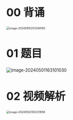 # 00 背诵

<img src="https://cvp.oss-cn-shanghai.aliyuncs.com/202409102033354.png" alt="image-20240910203348183" style="zoom:50%;" />



# 01 题目

<img src="https://cvp.oss-cn-shanghai.aliyuncs.com/picgo/202405011631287.png" alt="image-20240501163101030" style="zoom: 80%;" />



# 02 视频解析

<img src="https://cvp.oss-cn-shanghai.aliyuncs.com/picgo/202405021002699.png" alt="image-20240502100231858" style="zoom:50%;" />
